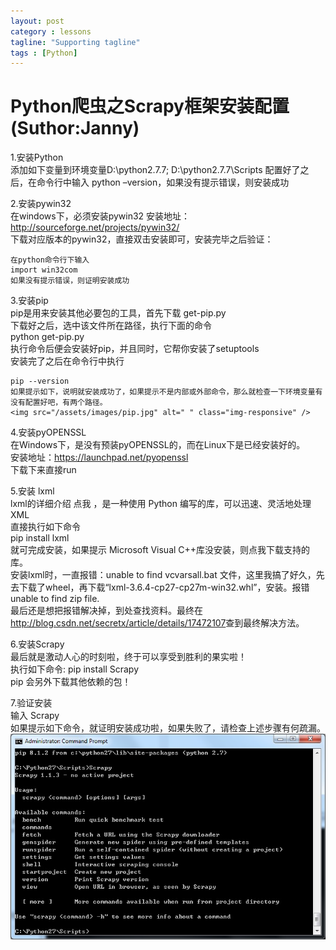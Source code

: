 ```yaml
---
layout: post
category : lessons
tagline: "Supporting tagline"
tags : [Python]
---
```


#   Python爬虫之Scrapy框架安装配置(Suthor:Janny)
1.安装Python     
   添加如下变量到环境变量D:\python2.7.7;  D:\python2.7.7\Scripts
   配置好了之后，在命令行中输入 python –version，如果没有提示错误，则安装成功
 
2.安装pywin32    
    在windows下，必须安装pywin32
    安装地址：<http://sourceforge.net/projects/pywin32/>    
    下载对应版本的pywin32，直接双击安装即可，安装完毕之后验证：
 
    在python命令行下输入
    import win32com
    如果没有提示错误，则证明安装成功    
    
3.安装pip    
    pip是用来安装其他必要包的工具，首先下载 get-pip.py    
    下载好之后，选中该文件所在路径，执行下面的命令     
    python get-pip.py    
    执行命令后便会安装好pip，并且同时，它帮你安装了setuptools    
    安装完了之后在命令行中执行    
 
    pip --version    
    如果提示如下，说明就安装成功了，如果提示不是内部或外部命令，那么就检查一下环境变量有没有配置好吧，有两个路径。    
    <img src="/assets/images/pip.jpg" alt=" " class="img-responsive" />        
    
4.安装pyOPENSSL        
    在Windows下，是没有预装pyOPENSSL的，而在Linux下是已经安装好的。    
    安装地址：https://launchpad.net/pyopenssl    
    下载下来直接run    
    
5.安装 lxml   
    lxml的详细介绍 点我 ，是一种使用 Python 编写的库，可以迅速、灵活地处理 XML    
    直接执行如下命令     
    pip install lxml    
    就可完成安装，如果提示 Microsoft Visual C++库没安装，则点我下载支持的库。    
    安装lxml时，一直报错：unable to find vcvarsall.bat 文件，这里我搞了好久，先去下载了wheel，再下载“lxml-3.6.4-cp27-cp27m-win32.whl”，安装。报错unable to find zip file.    
    最后还是想把报错解决掉，到处查找资料。最终在<http://blog.csdn.net/secretx/article/details/17472107>查到最终解决方法。     
    
6.安装Scrapy        
    最后就是激动人心的时刻啦，终于可以享受到胜利的果实啦！        
    执行如下命令: pip install Scrapy  
    pip 会另外下载其他依赖的包！    
        
7.验证安装        
    输入 Scrapy    
    如果提示如下命令，就证明安装成功啦，如果失败了，请检查上述步骤有何疏漏。    
     <img src="/assets/images/Scrapy.jpg" alt=" " class="img-responsive" />      
